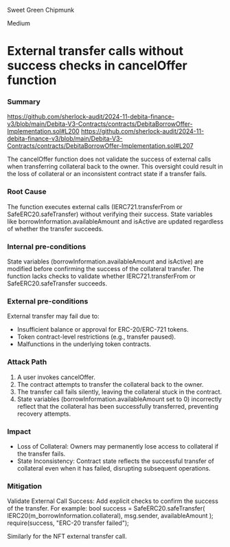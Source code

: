 Sweet Green Chipmunk

Medium

# External transfer calls without success checks in cancelOffer function

### Summary

https://github.com/sherlock-audit/2024-11-debita-finance-v3/blob/main/Debita-V3-Contracts/contracts/DebitaBorrowOffer-Implementation.sol#L200 
https://github.com/sherlock-audit/2024-11-debita-finance-v3/blob/main/Debita-V3-Contracts/contracts/DebitaBorrowOffer-Implementation.sol#L207 

The cancelOffer function does not validate the success of external calls when transferring collateral back to the owner. This oversight could result in the loss of collateral or an inconsistent contract state if a transfer fails.

### Root Cause

The function executes external calls (IERC721.transferFrom or SafeERC20.safeTransfer) without verifying their success. State variables like borrowInformation.availableAmount and isActive are updated regardless of whether the transfer succeeds.

### Internal pre-conditions

State variables (borrowInformation.availableAmount and isActive) are modified before confirming the success of the collateral transfer.
The function lacks checks to validate whether IERC721.transferFrom or SafeERC20.safeTransfer succeeds.

### External pre-conditions

External transfer may fail due to:
- Insufficient balance or approval for ERC-20/ERC-721 tokens.
- Token contract-level restrictions (e.g., transfer paused).
- Malfunctions in the underlying token contracts.

### Attack Path

1) A user invokes cancelOffer.
2) The contract attempts to transfer the collateral back to the owner.
3) The transfer call fails silently, leaving the collateral stuck in the contract.
4) State variables (borrowInformation.availableAmount set to 0) incorrectly reflect that the collateral has been successfully transferred, preventing recovery attempts.

### Impact

- Loss of Collateral: Owners may permanently lose access to collateral if the transfer fails.
- State Inconsistency: Contract state reflects the successful transfer of collateral even when it has failed, disrupting subsequent operations.

### Mitigation

Validate External Call Success: Add explicit checks to confirm the success of the transfer. For example: 
bool success = SafeERC20.safeTransfer(
    IERC20(m_borrowInformation.collateral), msg.sender, availableAmount
);  
require(success, "ERC-20 transfer failed");   

Similarly for the NFT external transfer call.
